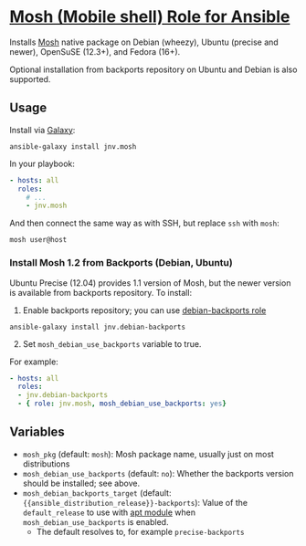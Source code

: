 # [Mosh (Mobile shell) Role for Ansible](https://github.com/jnv/ansible-role-mosh)

Installs [Mosh](http://mosh.mit.edu/) native package on Debian (wheezy), Ubuntu (precise and newer), OpenSuSE (12.3+), and Fedora (16+).

Optional installation from backports repository on Ubuntu and Debian is also supported.

## Usage

Install via [Galaxy](https://galaxy.ansibleworks.com/):

```
ansible-galaxy install jnv.mosh
```

In your playbook:

```yaml
- hosts: all
  roles:
    # ...
    - jnv.mosh
```

And then connect the same way as with SSH, but replace `ssh` with `mosh`:

```
mosh user@host
```

### Install Mosh 1.2 from Backports (Debian, Ubuntu)

Ubuntu Precise (12.04) provides 1.1 version of Mosh, but the newer version is available from backports repository. To install:

1. Enable backports repository; you can use [debian-backports role](https://galaxy.ansibleworks.com/list#/roles/224)
  ```
  ansible-galaxy install jnv.debian-backports
  ```
2. Set `mosh_debian_use_backports` variable to true.

For example:

```yaml
- hosts: all
  roles:
  - jnv.debian-backports
  - { role: jnv.mosh, mosh_debian_use_backports: yes}
```

## Variables

- `mosh_pkg` (default: `mosh`): Mosh package name, usually just on most distributions
- `mosh_debian_use_backports` (default: `no`): Whether the backports version should be installed; see above.
- `mosh_debian_backports_target` (default: `{{ansible_distribution_release}}-backports`): Value of the `default_release` to use with [apt module](http://docs.ansible.com/apt_module.html) when `mosh_debian_use_backports` is enabled.
    + The default resolves to, for example `precise-backports`
